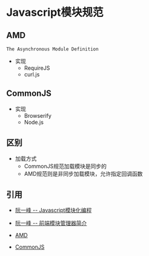 # Javascript模块规范

## AMD
	The Asynchronous Module Definition

* 实现
	* RequireJS
	* curl.js

## CommonJS

* 实现
	* Browserify 
	* Node.js

## 区别

* 加载方式
	* CommonJS规范加载模块是同步的
	* AMD规范则是非同步加载模块，允许指定回调函数

## 引用

* [阮一峰 -- Javascript模块化编程](http://www.ruanyifeng.com/blog/2012/10/asynchronous_module_definition.html)

* [阮一峰 -- 前端模块管理器简介](http://www.ruanyifeng.com/blog/2014/09/package-management.html)

* [AMD](https://github.com/amdjs/amdjs-api/blob/master/AMD.md)

* [CommonJS](http://wiki.commonjs.org/wiki/Modules/1.1)